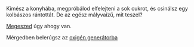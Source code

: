 Kimész a konyhába, megpróbálod elfelejteni a sok cukrot, és csinálsz egy kolbászos rántottát.
De az egész mályvaízű, mit teszel?

[Megeszed](../zuhanyzas/eves/eves.md) úgy ahogy van.

Mérgedben belerúgsz az [oxigén generátorba](../oxygen/oxygen.md)